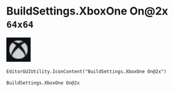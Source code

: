 # BuildSettings.XboxOne On@2x `64x64`
<img src="/img/BuildSettings.XboxOne%20On.png" width=64 height=64>

``` CSharp
EditorGUIUtility.IconContent("BuildSettings.XboxOne On@2x")
```
```
BuildSettings.XboxOne On@2x
```
